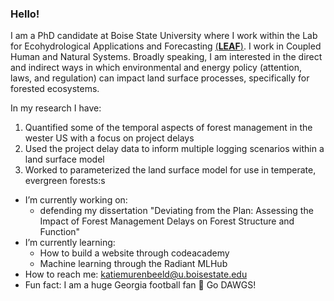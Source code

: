 ### Hello!


I am a PhD candidate at Boise State University where I work within the Lab for Ecohydrological Applications and Forecasting [(**LEAF**)](https://www.boisestate.edu/leaf/). I work in Coupled Human and Natural Systems. Broadly speaking, I am interested in the direct and indirect ways in which environmental and energy policy (attention, laws, and regulation) can impact land surface processes, specifically for forested ecosystems. 

In my research I have: 
 1. Quantified some of the temporal aspects of forest management in the wester US with a focus on project delays
 2. Used the project delay data to inform multiple logging scenarios within a land surface model 
 3. Worked to parameterized the land surface model for use in temperate, evergreen forests:s 

- I’m currently working on: 
  - defending my dissertation "Deviating from the Plan: Assessing the Impact of Forest Management Delays on Forest Structure and Function" 
- I’m currently learning:
  - How to build a website through codeacademy
  - Machine learning through the Radiant MLHub 
- How to reach me: katiemurenbeeld@u.boisestate.edu
- Fun fact: I am a huge Georgia football fan 🏈 Go DAWGS! 

